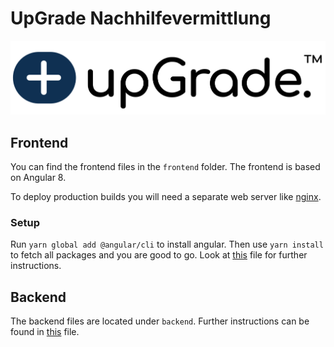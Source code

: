 # UpGrade Nachhilfevermittlung

![Logo](upGrade.png)

## Frontend

You can find the frontend files in the `frontend` folder. The frontend is based on Angular 8.

To deploy production builds you will need a separate web server like [nginx](https://www.nginx.com/).

### Setup

Run `yarn global add @angular/cli` to install angular. Then use `yarn install` to fetch all packages and you are good to go. Look at [this](frontend/README.md) file for further instructions.

## Backend

The backend files are located under `backend`. Further instructions can be found in [this](backend/README.md) file.